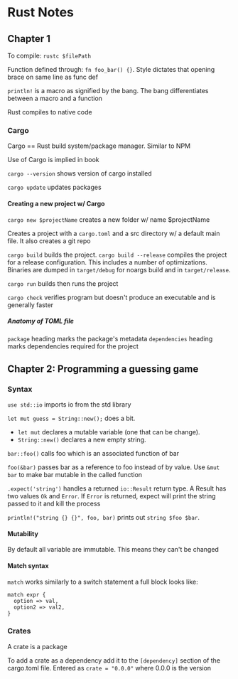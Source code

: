 # Rust Notes

## Chapter 1
To compile: `rustc $filePath`

Function defined through: `fn foo_bar() {}`. Style dictates that opening brace on same line as func def

`println!` is a macro as signified by the bang. The bang differentiates between a macro and a function

Rust compiles to native code

### Cargo

Cargo == Rust build system/package manager. Similar to NPM

Use of Cargo is implied in book

`cargo --version` shows version of cargo installed

`cargo update` updates packages


#### Creating a new project w/ Cargo
`cargo new $projectName` creates a new folder w/ name $projectName

Creates a project with a `cargo.toml` and a src directory w/ a default main file. It also creates a git repo

`cargo build` builds the project. `cargo build --release` compiles the project for a release configuration. This includes a number of optimizations. Binaries are dumped in `target/debug` for noargs build and in `target/release`.

`cargo run` builds then runs the project

`cargo check` verifies program but doesn't produce an executable and is generally faster



##### Anatomy of TOML file
`package` heading marks the package's metadata
`dependencies` heading marks dependencies required for the project

## Chapter 2: Programming a guessing game

### Syntax
`use std::io` imports io from the std library

`let mut guess = String::new();` does a bit. 
- `let mut` declares a mutable variable (one that can be change).
- `String::new()` declares a new empty string. 

`bar::foo()` calls foo which is an associated function of bar

`foo(&bar)` passes bar as a reference to foo instead of by value. Use `&mut bar` to make bar mutable in the called function

`.expect('string')` handles a returned `io::Result` return type. A Result has two values `Ok` and `Error`. If `Error` is returned, expect will print the string passed to it and kill the process

`println!("string {} {}", foo, bar)` prints out `string $foo $bar`. 

#### Mutability
By default all variable are immutable. This means they can't be changed

#### Match syntax
`match` works similarly to a switch statement a full block looks like:
```
match expr {
  option => val,
  option2 => val2,
}
  ```

### Crates
A crate is a package

To add a crate as a dependency add it to the `[dependency]` section of the cargo.toml file. Entered as `crate = "0.0.0"` where 0.0.0 is the version

